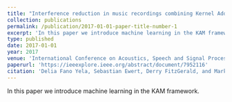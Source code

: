 ```yaml
---
title: "Interference reduction in music recordings combining Kernel Additive Modelling and Non-negative Matrix Factorization"
collection: publications
permalink: /publication/2017-01-01-paper-title-number-1
excerpt: 'In this paper we introduce machine learning in the KAM framework.'
type: published
date: 2017-01-01
year: 2017
venue: 'International Conference on Acoustics, Speech and Signal Processing (ICASSP)'
paperurl: 'https://ieeexplore.ieee.org/abstract/document/7952116'
citation: 'Delia Fano Yela, Sebastian Ewert, Derry FitzGerald, and Mark B. Sandler, âInterference reduction in music recordings combining kernel additive modelling and non-negative matrix factorization in Proceedings of the IEEE International Conference on Acoustics, Speech, and Signal Processing (ICASSP), 2017, pp. 51â55'
---
```

In this paper we introduce machine learning in the KAM framework.
